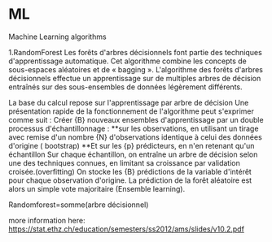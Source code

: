 # ML
Machine Learning algorithms

1.RandomForest
  Les forêts d'arbres décisionnels  font partie des techniques d'apprentissage automatique. Cet algorithme combine les concepts de sous-espaces aléatoires et de « bagging ». L'algorithme des forêts d'arbres décisionnels effectue un apprentissage sur de multiples arbres de décision entraînés sur des sous-ensembles de données légèrement différents.

La base du calcul repose sur l'apprentissage par arbre de décision
Une présentation rapide de la fonctionnement de l'algorithme peut s'exprimer comme suit :
Créer {B} nouveaux ensembles d'apprentissage par un double processus d'échantillonnage :
**sur les observations, en utilisant un tirage avec remise d'un nombre {N} d'observations identique à celui des données d'origine
( bootstrap)
**Et sur les {p} prédicteurs, en n'en retenant qu'un échantillon 
Sur chaque échantillon, on entraîne un arbre de décision selon une des techniques connues, en limitant sa croissance par validation croisée.(overfitting)
On stocke les {B} prédictions de la variable d'intérêt pour chaque observation d'origine.
La prédiction de la forêt aléatoire est alors un simple vote majoritaire (Ensemble learning).

Randomforest=somme(arbre décisionnel)

more information here: https://stat.ethz.ch/education/semesters/ss2012/ams/slides/v10.2.pdf
